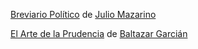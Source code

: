 [Breviario Político](https://micrositios.senado.gob.mx/BMO/files/Breviario_politicos_distribucion.pdf) de [Julio Mazarino](https://es.wikipedia.org/wiki/Cardenal_Mazarino)

[El Arte de la Prudencia](https://www.cervantesvirtual.com/obra-visor/oraculo-manual-y-arte-de-prudencia--0/html/fedb3724-82b1-11df-acc7-002185ce6064_2.html) de [Baltazar Garcián](https://es.wikipedia.org/wiki/Baltasar_Graci%C3%A1n)
